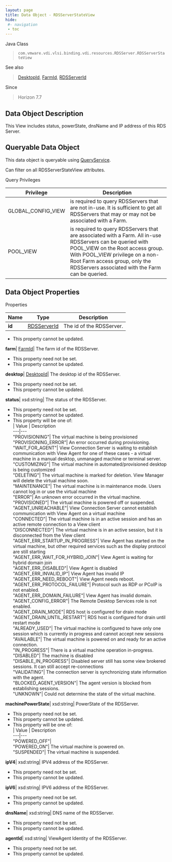 ```yaml
---
layout: page
title: Data Object - RDSServerStateView
hide:
 #- navigation
 - toc
---
```






Java Class  
> `com.vmware.vdi.vlsi.binding.vdi.resources.RDSServer.RDSServerStateView`

See also  
> [DesktopId](vdi.entity.DesktopId.md), [FarmId](vdi.entity.FarmId.md), [RDSServerId](vdi.entity.RDSServerId.md)

Since  
> Horizon 7.7


## Data Object Description 

This View includes status, powerState, dnsName and IP address of this RDS Server. 

##  Queryable Data Object 

This data object is queryable using [QueryService](vdi.query.QueryService.md "QueryService"). 

Can filter on all RDSServerStateView attributes. 

Query Privileges 

Privilege |  Description   
---|---  
GLOBAL_CONFIG_VIEW|  is required to query RDSServers that are not in-use. It is sufficient to get all RDSServers that may or may not be associated with a Farm.   
POOL_VIEW|  is required to query RDSServers that are associated with a Farm. All in-use RDSServers can be queried with POOL_VIEW on the Root access group. With POOL_VIEW privilege on a non-Root Farm access group, only the RDSServers associated with the Farm can be queried.   
  


## Data Object Properties

Properties

Name |  Type |  Description   
---|---|---  
**id**| [RDSServerId](vdi.entity.RDSServerId.md)|  The id of the RDSServer.   


 * This property cannot be updated.

  
**farm**| [FarmId](vdi.entity.FarmId.md)|  The farm id of the RDSServer.   


 * This property need not be set.
 * This property cannot be updated.

  
**desktop**| [DesktopId](vdi.entity.DesktopId.md)|  The desktop id of the RDSServer.   


 * This property need not be set.
 * This property cannot be updated.

  
**status**|  xsd:string|  The status of the RDSServer.   


 * This property need not be set.
 * This property cannot be updated.
  * This property will be one of:  
|  Value |  Description   
---|---  
"PROVISIONING"| The virtual machine is being provisioned  
"PROVISIONING_ERROR"| An error occurred during provisioning.  
"WAIT_FOR_AGENT"| View Connection Server is waiting to establish communication with View Agent for one of these cases - a virtual machine in a manual desktop, unmanaged machine or terminal server.  
"CUSTOMIZING"| The virtual machine in automated/provisioned desktop is being customized  
"DELETING"| The virtual machine is marked for deletion. View Manager will delete the virtual machine soon.  
"MAINTENANCE"| The virtual machine is in maintenance mode. Users cannot log in or use the virtual machine  
"ERROR"| An unknown error occurred in the virtual machine.  
"PROVISIONED"| The virtual machine is powered off or suspended.  
"AGENT_UNREACHABLE"| View Connection Server cannot establish communication with View Agent on a virtual machine  
"CONNECTED"| The virtual machine is in an active session and has an active remote connection to a View client  
"DISCONNECTED"| The virtual machine is in an active session, but it is disconnected from the View client  
"AGENT_ERR_STARTUP_IN_PROGRESS"| View Agent has started on the virtual machine, but other required services such as the display protocol are still starting  
"AGENT_ERR_WAIT_FOR_HYBRID_JOIN"| View Agent is waiting for hybrid domain join  
"AGENT_ERR_DISABLED"| View Agent is disabled  
"AGENT_ERR_INVALID_IP"| View Agent has invalid IP  
"AGENT_ERR_NEED_REBOOT"| View Agent needs reboot.  
"AGENT_ERR_PROTOCOL_FAILURE"| Protocol such as RDP or PCoIP is not enabled.  
"AGENT_ERR_DOMAIN_FAILURE"| View Agent has invalid domain.  
"AGENT_CONFIG_ERROR"| The Remote Desktop Services role is not enabled.  
"AGENT_DRAIN_MODE"| RDS host is configured for drain mode  
"AGENT_DRAIN_UNTIL_RESTART"| RDS host is configured for drain until restart mode  
"ALREADY_USED"| The virtual machine is configured to have only one session which is currently in progress and cannot accept new sessions  
"AVAILABLE"| The virtual machine is powered on and ready for an active connection.  
"IN_PROGRESS"| There is a virtual machine operation in-progress.  
"DISABLED"| The machine is disabled  
"DISABLE_IN_PROGRESS"| Disabled server still has some view brokered sessions. It can still accept re-connections  
"VALIDATING"| The connection server is synchronizing state information with the agent.  
"BLOCKED_AGENT_VERSION"| The agent version is blocked from establishing sessions.  
"UNKNOWN"| Could not determine the state of the virtual machine.  

  
**machinePowerState**|  xsd:string|  PowerState of the RDSServer.   


 * This property need not be set.
 * This property cannot be updated.
  * This property will be one of:  
|  Value |  Description   
---|---  
"POWERED_OFF"|   
"POWERED_ON"| The virtual machine is powered on.  
"SUSPENDED"| The virtual machine is suspended.  

  
**ipV4**|  xsd:string|  IPV4 address of the RDSServer.   


 * This property need not be set.
 * This property cannot be updated.

  
**ipV6**|  xsd:string|  IPV6 address of the RDSServer.   


 * This property need not be set.
 * This property cannot be updated.

  
**dnsName**|  xsd:string|  DNS name of the RDSServer.   


 * This property need not be set.
 * This property cannot be updated.

  
**agentId**|  xsd:string|  ViewAgent Identity of the RDSServer.   


 * This property need not be set.
 * This property cannot be updated.

  
  

  
